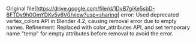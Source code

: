 Original file[https://drive.google.com/file/d/1DvB7giKe5sbD-8FTDv9h0OmYDKv5v6V0/view?usp=sharing] error: Used deprecated vertex_colors API in Blender 4.2, causing removal error due to empty names.
Refinement: Replaced with color_attributes API, and set temporary name "temp" for empty attributes before removal to avoid the error.

